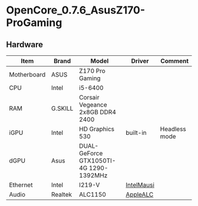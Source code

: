# OpenCore_0.7.6_AsusZ170-ProGaming

## Hardware
| Item | Brand | Model | Driver | Comment |
|-----|-----|-----|-----|-----|
| Motherboard | ASUS | Z170 Pro Gaming | | |
| CPU | Intel | i5-6400 | | |
| RAM | G.SKILL | Corsair Vegeance 2x8GB DDR4 2400 | |  |
| iGPU | Intel | HD Graphics 530 | built-in | Headless mode |
| dGPU | Asus | DUAL-GeForce GTX1050TI-4G 1290-1392MHz |
| Ethernet | Intel | I219-V | [IntelMausi](https://github.com/acidanthera/IntelMausi) | |
| Audio | Realtek | ALC1150 | [AppleALC](https://github.com/acidanthera/AppleALC) | |
